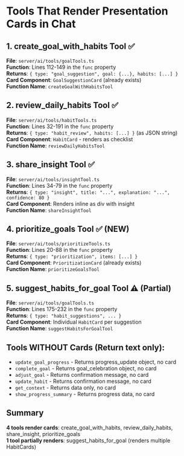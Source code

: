 # Tools That Render Presentation Cards in Chat

## 1. create_goal_with_habits Tool ✅
**File**: `server/ai/tools/goalTools.ts`  
**Function**: Lines 112-149 in the `func` property  
**Returns**: `{ type: "goal_suggestion", goal: {...}, habits: [...] }`  
**Card Component**: `GoalSuggestionCard` (already exists)  
**Function Name**: `createGoalWithHabitsTool`

## 2. review_daily_habits Tool ✅
**File**: `server/ai/tools/habitTools.ts`  
**Function**: Lines 32-191 in the `func` property  
**Returns**: `{ type: "habit_review", habits: [...] }` (as JSON string)  
**Card Component**: `HabitCard` - renders as checklist  
**Function Name**: `reviewDailyHabitsTool`

## 3. share_insight Tool ✅
**File**: `server/ai/tools/insightTool.ts`  
**Function**: Lines 34-79 in the `func` property  
**Returns**: `{ type: "insight", title: "...", explanation: "...", confidence: 80 }`  
**Card Component**: Renders inline as div with insight  
**Function Name**: `shareInsightTool`

## 4. prioritize_goals Tool ✅ (NEW)
**File**: `server/ai/tools/prioritizeTools.ts`  
**Function**: Lines 20-88 in the `func` property  
**Returns**: `{ type: "prioritization", items: [...] }`  
**Card Component**: `PrioritizationCard` (already exists)  
**Function Name**: `prioritizeGoalsTool`

## 5. suggest_habits_for_goal Tool ⚠️ (Partial)
**File**: `server/ai/tools/goalTools.ts`  
**Function**: Lines 175-232 in the `func` property  
**Returns**: `{ type: "habit_suggestions", ... }`  
**Card Component**: Individual `HabitCard` per suggestion  
**Function Name**: `suggestHabitsForGoalTool`

## Tools WITHOUT Cards (Return text only):
- `update_goal_progress` - Returns progress_update object, no card
- `complete_goal` - Returns goal_celebration object, no card  
- `adjust_goal` - Returns confirmation message, no card
- `update_habit` - Returns confirmation message, no card
- `get_context` - Returns data only, no card
- `show_progress_summary` - Returns progress data, no card

## Summary
**4 tools render cards**: create_goal_with_habits, review_daily_habits, share_insight, prioritize_goals  
**1 tool partially renders**: suggest_habits_for_goal (renders multiple HabitCards)
